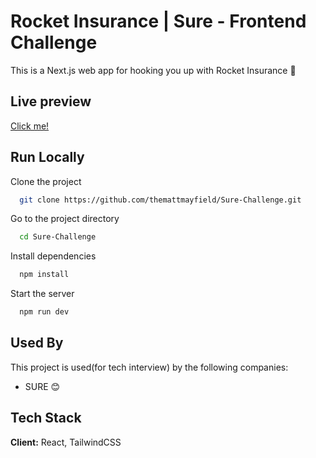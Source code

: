 # Rocket Insurance | Sure - Frontend Challenge

This is a Next.js web app for hooking you up with Rocket Insurance 🚀

## Live preview

[Click me!](https://vercel.com/new/git/external?repository-url=https://github.com/vercel/next.js/tree/canary/examples/with-tailwindcss&project-name=with-tailwindcss&repository-name=with-tailwindcss)

## Run Locally

Clone the project

```bash
  git clone https://github.com/themattmayfield/Sure-Challenge.git
```

Go to the project directory

```bash
  cd Sure-Challenge
```

Install dependencies

```bash
  npm install
```

Start the server

```bash
  npm run dev
```

## Used By

This project is used(for tech interview) by the following companies:

- SURE 😊

## Tech Stack

**Client:** React, TailwindCSS
